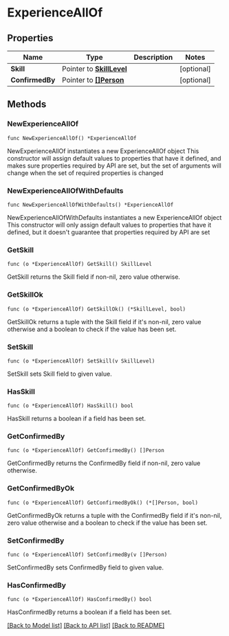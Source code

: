 # ExperienceAllOf

## Properties

Name | Type | Description | Notes
------------ | ------------- | ------------- | -------------
**Skill** | Pointer to [**SkillLevel**](SkillLevel.md) |  | [optional] 
**ConfirmedBy** | Pointer to [**[]Person**](Person.md) |  | [optional] 

## Methods

### NewExperienceAllOf

`func NewExperienceAllOf() *ExperienceAllOf`

NewExperienceAllOf instantiates a new ExperienceAllOf object
This constructor will assign default values to properties that have it defined,
and makes sure properties required by API are set, but the set of arguments
will change when the set of required properties is changed

### NewExperienceAllOfWithDefaults

`func NewExperienceAllOfWithDefaults() *ExperienceAllOf`

NewExperienceAllOfWithDefaults instantiates a new ExperienceAllOf object
This constructor will only assign default values to properties that have it defined,
but it doesn't guarantee that properties required by API are set

### GetSkill

`func (o *ExperienceAllOf) GetSkill() SkillLevel`

GetSkill returns the Skill field if non-nil, zero value otherwise.

### GetSkillOk

`func (o *ExperienceAllOf) GetSkillOk() (*SkillLevel, bool)`

GetSkillOk returns a tuple with the Skill field if it's non-nil, zero value otherwise
and a boolean to check if the value has been set.

### SetSkill

`func (o *ExperienceAllOf) SetSkill(v SkillLevel)`

SetSkill sets Skill field to given value.

### HasSkill

`func (o *ExperienceAllOf) HasSkill() bool`

HasSkill returns a boolean if a field has been set.

### GetConfirmedBy

`func (o *ExperienceAllOf) GetConfirmedBy() []Person`

GetConfirmedBy returns the ConfirmedBy field if non-nil, zero value otherwise.

### GetConfirmedByOk

`func (o *ExperienceAllOf) GetConfirmedByOk() (*[]Person, bool)`

GetConfirmedByOk returns a tuple with the ConfirmedBy field if it's non-nil, zero value otherwise
and a boolean to check if the value has been set.

### SetConfirmedBy

`func (o *ExperienceAllOf) SetConfirmedBy(v []Person)`

SetConfirmedBy sets ConfirmedBy field to given value.

### HasConfirmedBy

`func (o *ExperienceAllOf) HasConfirmedBy() bool`

HasConfirmedBy returns a boolean if a field has been set.


[[Back to Model list]](../README.md#documentation-for-models) [[Back to API list]](../README.md#documentation-for-api-endpoints) [[Back to README]](../README.md)


